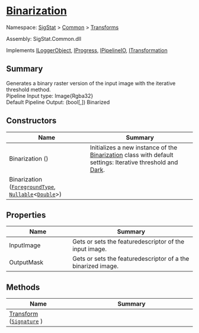 # [Binarization](./Binarization.md)

Namespace: [SigStat]() > [Common](./../README.md) > [Transforms](./README.md)

Assembly: SigStat.Common.dll

Implements [ILoggerObject](./../ILoggerObject.md), [IProgress](./../Helpers/IProgress.md), [IPipelineIO](./../Pipeline/IPipelineIO.md), [ITransformation](./../ITransformation.md)

## Summary
Generates a binary raster version of the input image with the iterative threshold method.  <br>Pipeline Input type: Image{Rgba32}<br>Default Pipeline Output: (bool[,]) Binarized

## Constructors

| Name<div><a href="#"><img width=225></a></div> | Summary<div><a href="#"><img width=525></a></div> | 
| --- | --- | 
| Binarization () | Initializes a new instance of the [Binarization](https://github.com/sigstat/sigstat/blob/develop/docs/md/SigStat/Common/Transforms/Binarization.md) class with default settings: Iterative threshold and [Dark](https://github.com/sigstat/sigstat/blob/develop/docs/md/SigStat/Common/Transforms/Binarization/ForegroundType.md). | 
| Binarization ([`ForegroundType`](./Binarization.md), [`Nullable`](https://docs.microsoft.com/en-us/dotnet/api/System.Nullable-1)\<[`Double`](https://docs.microsoft.com/en-us/dotnet/api/System.Double)>) |  | 


## Properties

| Name<div><a href="#"><img width=225></a></div> | Summary<div><a href="#"><img width=525></a></div> | 
| --- | --- | 
| InputImage | Gets or sets the featuredescriptor of the input image. | 
| OutputMask | Gets or sets the featuredescriptor of a the binarized image. | 


## Methods

| Name<div><a href="#"><img width=225></a></div> | Summary<div><a href="#"><img width=525></a></div> | 
| --- | --- | 
| [Transform](./Methods/Binarization--Transform.md) ([`Signature`](./../Signature.md) ) |  | 


